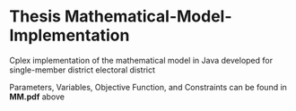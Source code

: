 # Thesis Mathematical-Model-Implementation
Cplex implementation of the mathematical model in Java developed for single-member district electoral district

Parameters, Variables, Objective Function, and Constraints can be found in **MM.pdf** above
